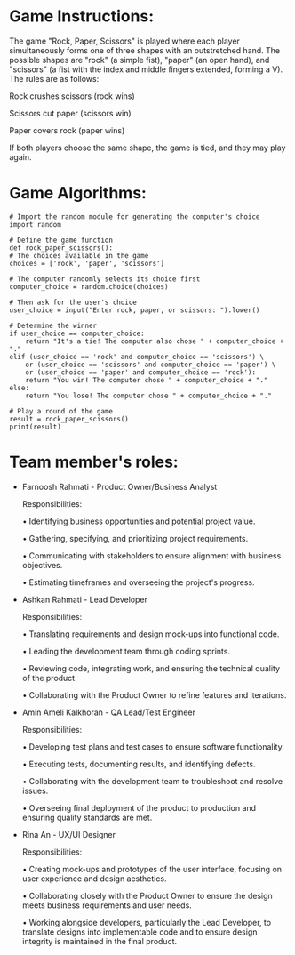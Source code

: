 # Game Instructions:

The game "Rock, Paper, Scissors" is played where each player simultaneously forms one of three shapes with an outstretched hand. The possible shapes are "rock" (a simple fist), "paper" (an open hand), and "scissors" (a fist with the index and middle fingers extended, forming a V). The rules are as follows:

Rock crushes scissors (rock wins)

Scissors cut paper (scissors win)

Paper covers rock (paper wins)

If both players choose the same shape, the game is tied, and they may play again.


# Game Algorithms:


    # Import the random module for generating the computer's choice
    import random

    # Define the game function
    def rock_paper_scissors():
    # The choices available in the game
    choices = ['rock', 'paper', 'scissors']
    
    # The computer randomly selects its choice first
    computer_choice = random.choice(choices)
    
    # Then ask for the user's choice
    user_choice = input("Enter rock, paper, or scissors: ").lower()
    
    # Determine the winner
    if user_choice == computer_choice:
        return "It's a tie! The computer also chose " + computer_choice + "."
    elif (user_choice == 'rock' and computer_choice == 'scissors') \
        or (user_choice == 'scissors' and computer_choice == 'paper') \
        or (user_choice == 'paper' and computer_choice == 'rock'):
        return "You win! The computer chose " + computer_choice + "."
    else:
        return "You lose! The computer chose " + computer_choice + "."

    # Play a round of the game
    result = rock_paper_scissors()
    print(result)


# Team member's roles:

- Farnoosh Rahmati - Product Owner/Business Analyst

  Responsibilities:

   •	Identifying business opportunities and potential project value.

   •	Gathering, specifying, and prioritizing project requirements.

   •	Communicating with stakeholders to ensure alignment with business objectives.

   •	Estimating timeframes and overseeing the project's progress.


- Ashkan Rahmati - Lead Developer

  Responsibilities:

   •	Translating requirements and design mock-ups into functional code.

   •	Leading the development team through coding sprints.

   •	Reviewing code, integrating work, and ensuring the technical quality of the product.

   •	Collaborating with the Product Owner to refine features and iterations.


- Amin Ameli Kalkhoran - QA Lead/Test Engineer

   Responsibilities:

    •	Developing test plans and test cases to ensure software functionality.

    •	Executing tests, documenting results, and identifying defects.

    •	Collaborating with the development team to troubleshoot and resolve issues.

    •	Overseeing final deployment of the product to production and ensuring quality standards are met.


- Rina An - UX/UI Designer

   Responsibilities:

   •    Creating mock-ups and prototypes of the user interface, focusing on user experience and design aesthetics.

   •    Collaborating closely with the Product Owner to ensure the design meets business requirements and user needs.

   •    Working alongside developers, particularly the Lead Developer, to translate designs into implementable code and to ensure design integrity is maintained in the final product.
